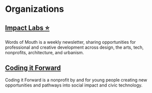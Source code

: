 # Organizations

## [Impact Labs ](https://www.impactlabs.io/)[⭐](https://emojipedia.org/star/)

Words of Mouth is a weekly newsletter, sharing opportunities for professional and creative development across design, the arts, tech, nonprofits, architecture, and urbanism.

## [Coding it Forward ](https://www.codingitforward.com/)

Coding it Forward is a nonprofit by and for young people creating new opportunities and pathways into social impact and civic technology.

